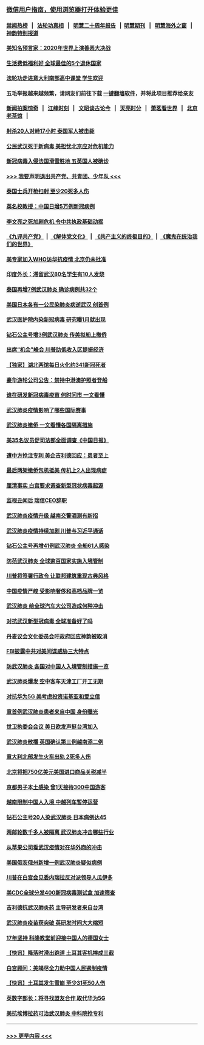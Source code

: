 ### [微信用户指南，使用浏览器打开体验更佳](https://github.com/gfw-breaker/banned-news1/blob/master/indexes/wechat-guide.md?t=0)
#### [禁闻热榜](热点新闻.md?t=0)  &nbsp;&nbsp;|&nbsp;&nbsp; [法轮功真相](https://github.com/gfw-breaker/truth/blob/master/README.md?t=0) &nbsp;&nbsp;|&nbsp;&nbsp; [明慧二十周年报告](https://github.com/gfw-breaker/mh-reports/blob/master/README.md?t=0) &nbsp;&nbsp;|&nbsp;&nbsp;[明慧期刊](https://github.com/gfw-breaker/mh-qikan) &nbsp;&nbsp;|&nbsp;&nbsp; [明慧海外之窗](https://github.com/gfw-breaker/mh-news/blob/master/README.md?t=0) &nbsp;&nbsp;|&nbsp;&nbsp; [神韵特别报道](https://github.com/gfw-breaker/mh-news/blob/master/shenyun.md?t=0)
#### [美知名预言家：2020年世界上演善恶大决战](../pages/nsc418/n11855418.md?t=02091833) 
#### [生活费低福利好 全球最佳的5个退休国家](../pages/nsc418/n11848347.md?t=02091833) 
#### [法轮功走进意大利南部高中课堂 学生欢迎](../pages/nsc418/n11853859.md?t=02091833) 
#### 五毛举报越来越频繁，请网友们前往下载 [一键翻墙软件](https://github.com/gfw-breaker/ssr-accounts)，并将此项目推荐给亲友
#### [新闻拍案惊奇](https://github.com/gfw-breaker/banned-news1/blob/master/pages/link4.md) &nbsp;&nbsp;|&nbsp;&nbsp; [江峰时刻](https://github.com/gfw-breaker/banned-news1/blob/master/pages/link4.md) &nbsp;&nbsp;|&nbsp;&nbsp; [文昭谈古论今](https://github.com/gfw-breaker/banned-news1/blob/master/pages/link4.md) &nbsp;&nbsp;|&nbsp;&nbsp; [天亮时分](https://github.com/gfw-breaker/banned-news1/blob/master/pages/link4.md) &nbsp;&nbsp;|&nbsp;&nbsp; [萧茗看世界](https://github.com/gfw-breaker/banned-news1/blob/master/pages/link4.md) &nbsp;&nbsp;|&nbsp;&nbsp; [北京老茶馆](https://github.com/gfw-breaker/banned-news1/blob/master/pages/link4.md) &nbsp;&nbsp;|&nbsp;&nbsp; 
#### [射杀20人对峙17小时 泰国军人被击毙](../pages/nsc418/n11854869.md?t=02091833) 
#### [公民武汉死于新病毒 美担忧北京应对危机能力](../pages/nsc418/n11854331.md?t=02091833) 
#### [新冠病毒入侵法国滑雪胜地 五英国人被确诊](../pages/nsc418/n11854307.md?t=02091833) 
#### [>>> 我要声明退出共产党、共青团、少年队 <<<](https://github.com/begood0513/goodnews/blob/master/quit/letter.md) 
#### [泰国士兵开枪扫射 至少20死多人伤](../pages/nsc418/n11854276.md?t=02091833) 
#### [英名校教授：中国日增5万例新冠病例](../pages/nsc418/n11854174.md?t=02091833) 
#### [李文亮之死加剧危机 令中共执政基础动摇](../pages/nsc418/n11854003.md?t=02091833) 
#### [《九评共产党》](https://github.com/begood0513/9ping.md/blob/master/README.md) &nbsp;|&nbsp; [《解体党文化》](../../../../jtdwh.md/blob/master/README.md)  &nbsp;|&nbsp; [《共产主义的终极目的》](../../../../gczydzjmd.md/blob/master/README.md) &nbsp;|&nbsp; [《魔鬼在统治我们的世界》](../../../../mgztzwmdsj.md/blob/master/README.md) 
#### [美专家加入WHO访华抗疫情 北京仍未批准](../pages/nsc418/n11854043.md?t=02091833) 
#### [印度外长：滞留武汉80名学生有10人发烧](../pages/nsc418/n11853821.md?t=02091833) 
#### [泰国再增7例武汉肺炎 确诊病例共32个](../pages/nsc418/n11853808.md?t=02091833) 
#### [美国日本各有一公民染肺炎病逝武汉 创首例](../pages/nsc418/n11853509.md?t=02091833) 
#### [武汉医护院内染新冠病毒 研究曝1月就出现](../pages/nsc418/n11852928.md?t=02091833) 
#### [钻石公主号增3例武汉肺炎 传美拟船上撤侨](../pages/nsc418/n11853240.md?t=02091833) 
#### [出席“机会”峰会 川普助低收入区提振经济](../pages/nsc418/n11853232.md?t=02091833) 
#### [【独家】湖北两馆每日火化约341新冠死者](../pages/nsc418/n11845444.md?t=02091833) 
#### [豪华游轮公司公告：禁持中港澳护照者登船](../pages/nsc418/n11852761.md?t=02091833) 
#### [谁在研发新冠病毒疫苗 何时问市 一文看懂](../pages/nsc418/n11852840.md?t=02091833) 
#### [武汉肺炎疫情影响了哪些国际赛事](../pages/nsc418/n11852441.md?t=02091833) 
#### [武汉肺炎撤侨 一文看懂各国隔离措施](../pages/nsc418/n11844216.md?t=02091833) 
#### [美35名议员促司法部全面调查《中国日报》](../pages/nsc418/n11852435.md?t=02091833) 
#### [遭中方抢注专利 美企吉利德回应：患者至上](../pages/nsc418/n11852037.md?t=02091833) 
#### [最后两架撤侨包机抵美 传机上2人出现病症](../pages/nsc418/n11852173.md?t=02091833) 
#### [厘清事实 白宫要求调查新型冠状病毒起源](../pages/nsc418/n11852106.md?t=02091833) 
#### [监视丑闻后 瑞信CEO辞职](../pages/nsc418/n11852127.md?t=02091833) 
#### [武汉肺炎疫情升级 越南交警酒测有新招](../pages/nsc418/n11851632.md?t=02091833) 
#### [武汉肺炎疫情持续加剧 川普与习近平通话](../pages/nsc418/n11851613.md?t=02091833) 
#### [钻石公主号再增41例武汉肺炎 全船61人感染](../pages/nsc418/n11850401.md?t=02091833) 
#### [防范武汉肺炎 全球逾百国家实施入境管制](../pages/nsc418/n11850557.md?t=02091833) 
#### [川普将签署行政令 让联邦建筑重现古典风格](../pages/nsc418/n11850654.md?t=02091833) 
#### [中国疫情严峻 受影响奢侈和高档品牌一览](../pages/nsc418/n11850319.md?t=02091833) 
#### [武汉肺炎 给全球汽车大公司造成何种冲击](../pages/nsc418/n11850056.md?t=02091833) 
#### [对抗武汉新型冠病毒 全球准备好了吗](../pages/nsc418/n11850142.md?t=02091833) 
#### [丹麦议会文化委员会吁政府回应神韵被取消](../pages/nsc418/n11849312.md?t=02091833) 
#### [FBI披露中共对美间谍威胁三大特点](../pages/nsc418/n11849700.md?t=02091833) 
#### [防武汉肺炎 各国对中国人入境管制措施一览](../pages/nsc418/n11838726.md?t=02091833) 
#### [武汉肺炎爆发 空中客车天津工厂开工无期](../pages/nsc418/n11849634.md?t=02091833) 
#### [对抗华为5G 美考虑投资诺基亚和爱立信](../pages/nsc418/n11849510.md?t=02091833) 
#### [意首例武汉肺炎患者来自中国 身份曝光](../pages/nsc418/n11849454.md?t=02091833) 
#### [世卫执委会会议 美日欧发声挺台湾加入](../pages/nsc418/n11849433.md?t=02091833) 
#### [武汉肺炎散播 英国确认第三例越南添二例](../pages/nsc418/n11849439.md?t=02091833) 
#### [意大利北部发生火车出轨 2死多人伤](../pages/nsc418/n11848999.md?t=02091833) 
#### [北京将把750亿美元美国进口商品关税减半](../pages/nsc418/n11848896.md?t=02091833) 
#### [京都男子本土感染 曾1天接待300中国游客](../pages/nsc418/n11848641.md?t=02091833) 
#### [越南限制中国人入境 中越列车暂停运营](../pages/nsc418/n11847844.md?t=02091833) 
#### [钻石公主号20人染武汉肺炎 日本病例达45](../pages/nsc418/n11847823.md?t=02091833) 
#### [两邮轮数千多人被隔离 武汉肺炎冲击哪些行业](../pages/nsc418/n11847456.md?t=02091833) 
#### [从苹果公司看武汉疫情对在华外商的冲击](../pages/nsc418/n11847586.md?t=02091833) 
#### [美国俄亥俄州新增一例武汉肺炎疑似病例](../pages/nsc418/n11847714.md?t=02091833) 
#### [川普在白宫会见委内瑞拉反对派领导人瓜伊多](../pages/nsc418/n11847391.md?t=02091833) 
#### [美CDC全球分发400新冠病毒测试盒 加速筛查](../pages/nsc418/n11847260.md?t=02091833) 
#### [吉利德抗武汉肺炎药 主导研发者来自台湾](../pages/nsc418/n11847064.md?t=02091833) 
#### [武汉肺炎疫苗获突破 英研发时间大大缩短](../pages/nsc418/n11846915.md?t=02091833) 
#### [17年坚持 科隆教堂前迎接中国人的德国女士](../pages/nsc418/n11846781.md?t=02091833) 
#### [【快讯】降落时滑出跑道 土耳其客机摔成三截](../pages/nsc418/n11847021.md?t=02091833) 
#### [白宫顾问：美竭尽全力助中国人民遏制疫情](../pages/nsc418/n11846756.md?t=02091833) 
#### [【快讯】土耳其发生雪崩 至少31死50人伤](../pages/nsc418/n11846680.md?t=02091833) 
#### [英数字部长：将寻找盟友合作 取代华为5G](../pages/nsc418/n11846485.md?t=02091833) 
#### [美抗埃博拉药可治武汉肺炎 中科院抢专利](../pages/nsc418/n11846409.md?t=02091833) 

----
#### [ >>> 更早内容 <<< ](../indexes/nsc418-earlier.md)
